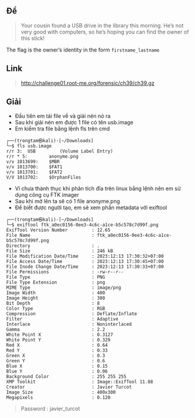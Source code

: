 ## Đề 
> Your cousin found a USB drive in the library this morning. He’s not very good with computers, so he’s hoping you can find the owner of this stick!

The flag is the owner’s identity in the form `firstname_lastname`
## Link 
> http://challenge01.root-me.org/forensic/ch39/ch39.gz
## Giải 
- Đầu tiên em tải file về và giải nén nó ra 
- Sau khi giải nén em được 1 file có tên usb.image 
- Em kiểm tra file bằng lệnh fls trên cmd 
```text
┌──(trongtam㉿kali)-[~/Downloads]
└─$ fls usb.image 
r/r 3:  USB         (Volume Label Entry)
r/r * 5:        anonyme.png
v/v 1013699:    $MBR
v/v 1013700:    $FAT1
v/v 1013701:    $FAT2
V/V 1013702:    $OrphanFiles
```
- Vì chưa thành thục khi phân tích đĩa trên linux bằng lệnh nên em sử dụng công cụ FTK imager
- Sau khi mở lên ta sẽ có 1 file anonyme.png
- Để biết được người tạo, em sẽ xem phần metadata với exiftool
```text
┌──(trongtam㉿kali)-[~/Downloads]
└─$ exiftool ftk_a0ec0156-0ee3-4c6c-a1ce-b5c578c7d99f.png 
ExifTool Version Number         : 12.65
File Name                       : ftk_a0ec0156-0ee3-4c6c-a1ce-b5c578c7d99f.png
Directory                       : .
File Size                       : 246 kB
File Modification Date/Time     : 2023:12:13 17:30:32+07:00
File Access Date/Time           : 2023:12:13 17:30:45+07:00
File Inode Change Date/Time     : 2023:12:13 17:30:33+07:00
File Permissions                : -rw-r--r--
File Type                       : PNG
File Type Extension             : png
MIME Type                       : image/png
Image Width                     : 400
Image Height                    : 300
Bit Depth                       : 8
Color Type                      : RGB
Compression                     : Deflate/Inflate
Filter                          : Adaptive
Interlace                       : Noninterlaced
Gamma                           : 2.2
White Point X                   : 0.3127
White Point Y                   : 0.329
Red X                           : 0.64
Red Y                           : 0.33
Green X                         : 0.3
Green Y                         : 0.6
Blue X                          : 0.15
Blue Y                          : 0.06
Background Color                : 255 255 255
XMP Toolkit                     : Image::ExifTool 11.88
Creator                         : Javier Turcot
Image Size                      : 400x300
Megapixels                      : 0.120
```
> Password : javier_turcot
